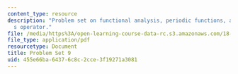 ```yaml
---
content_type: resource
description: "Problem set on functional analysis, periodic functions, and Schrodinger\u2019\
  s operator."
file: /media/https%3A/open-learning-course-data-rc.s3.amazonaws.com/18-102-introduction-to-functional-analysis-spring-2009/455e66ba64376c8c2cce3f19271a3081_MIT18_102s09_pset09.pdf
file_type: application/pdf
resourcetype: Document
title: Problem Set 9
uid: 455e66ba-6437-6c8c-2cce-3f19271a3081
---
```

